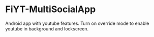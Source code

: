 # FiYT-MultiSocialApp
Android app with youtube features.
Turn on override mode to enable youtube in background and lockscreen.
